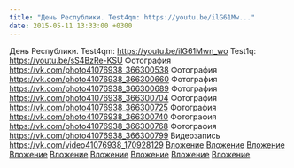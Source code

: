 ```yaml
---
title: "День Республики. Test4qm: https://youtu.be/ilG61Mw..."
date: 2015-05-11 13:33:00 +0300
---
```


День Республики. Test4qm: https://youtu.be/ilG61Mwn_wo Test1q: https://youtu.be/sS4BzRe-KSU
Фотография
<a class="vk-attach" href="https://vk.com/photo41076938_366300538">https://vk.com/photo41076938_366300538</a>
Фотография
<a class="vk-attach" href="https://vk.com/photo41076938_366300660">https://vk.com/photo41076938_366300660</a>
Фотография
<a class="vk-attach" href="https://vk.com/photo41076938_366300689">https://vk.com/photo41076938_366300689</a>
Фотография
<a class="vk-attach" href="https://vk.com/photo41076938_366300704">https://vk.com/photo41076938_366300704</a>
Фотография
<a class="vk-attach" href="https://vk.com/photo41076938_366300725">https://vk.com/photo41076938_366300725</a>
Фотография
<a class="vk-attach" href="https://vk.com/photo41076938_366300740">https://vk.com/photo41076938_366300740</a>
Фотография
<a class="vk-attach" href="https://vk.com/photo41076938_366300768">https://vk.com/photo41076938_366300768</a>
Фотография
<a class="vk-attach" href="https://vk.com/photo41076938_366300799">https://vk.com/photo41076938_366300799</a>
Видеозапись
<a class="vk-attach" href="https://vk.com/video41076938_170928129">https://vk.com/video41076938_170928129</a>
<a class="vk-attach" href="https://vk.com/photo41076938_366300538">Вложение</a>
<a class="vk-attach" href="https://vk.com/photo41076938_366300660">Вложение</a>
<a class="vk-attach" href="https://vk.com/photo41076938_366300689">Вложение</a>
<a class="vk-attach" href="https://vk.com/photo41076938_366300704">Вложение</a>
<a class="vk-attach" href="https://vk.com/photo41076938_366300725">Вложение</a>
<a class="vk-attach" href="https://vk.com/photo41076938_366300740">Вложение</a>
<a class="vk-attach" href="https://vk.com/photo41076938_366300768">Вложение</a>
<a class="vk-attach" href="https://vk.com/photo41076938_366300799">Вложение</a>
<a class="vk-attach" href="https://vk.com/video41076938_170928129">Вложение</a>
